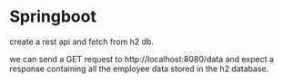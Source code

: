 # Springboot
create a rest api and fetch from h2 db.


we can send a GET request to http://localhost:8080/data and expect a response containing all the employee data stored in the h2 database.
